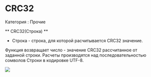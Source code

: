 ﻿
# CRC32

Категория : Прочие

** CRC32(Строка) **

* Строка - строка, для которой расчитывается CRC32 значение.

Функция возвращает число - значение CRC32 рассчитанное от заданной строки.
Расчеты производятся над последовательностью сомволов Строки в кодировке UTF-8.

![](/mediatag>Прочие)

